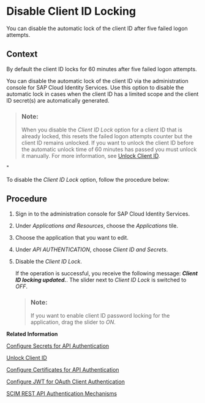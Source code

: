 <!-- copyaa381523af6140feaa2ee8ffb5929d5c -->

# Disable Client ID Locking

You can disable the automatic lock of the client ID after five failed logon attempts.



## Context

By default the client ID locks for 60 minutes after five failed logon attempts.

You can disable the automatic lock of the client ID via the administration console for SAP Cloud Identity Services. Use this option to disable the automatic lock in cases when the client ID has a limited scope and the client ID secret\(s\) are automatically generated.

> ### Note:  
> When you disable the *Client ID Lock* option for a client ID that is already locked, this resets the failed logon attempts counter but the client ID remains unlocked. If you want to unlock the client ID before the automatic unlock time of 60 minutes has passed you must unlock it manually. For more information, see [Unlock Client ID](../Operation-Guide/unlock-client-id-665b9e0.md).

"

To disable the *Client ID Lock* option, follow the procedure below:



## Procedure

1.  Sign in to the administration console for SAP Cloud Identity Services.

2.  Under *Applications and Resources*, choose the *Applications* tile.

3.  Choose the application that you want to edit.

4.  Under *API AUTHENTICATION*, choose *Client ID and Secrets*.

5.  Disable the *Client ID Lock*.

    If the operation is successful, you receive the following message: ***Client ID locking updated.***. The slider next to *Client ID Lock* is switched to *OFF*.

    > ### Note:  
    > If you want to enable client ID password locking for the application, drag the slider to *ON*.


**Related Information**  


[Configure Secrets for API Authentication](configure-secrets-for-api-authentication-9ea13fe.md "This document describes how developers configure secrets with scopes and validity for client authentication.")

[Unlock Client ID](unlock-client-id-e5a6b85.md "Unlock the client ID after five failed logon attempts before the automatic unlock time of 60 minutes has passed.")

[Configure Certificates for API Authentication](configure-certificates-for-api-authentication-47e9866.md "This document describes how developers configure the certificates used for authentication when the API methods and OpenID Connect scenarios of Identity Authentication are used.")

[Configure JWT for OAuth Client Authentication](configure-jwt-for-oauth-client-authentication-1bdc729.md "Configure the JSON Web Token (JWT) - the issuer and subject of tokens for JWT client authentication in token requests, or the URI for JSON web key retrieval for client authentication.")

[SCIM REST API Authentication Mechanisms](scim-rest-api-authentication-mechanisms-e3f31bd.md "See how to configure the authentication mechanisms for the SCIM REST API methods of Identity Authentication.")

